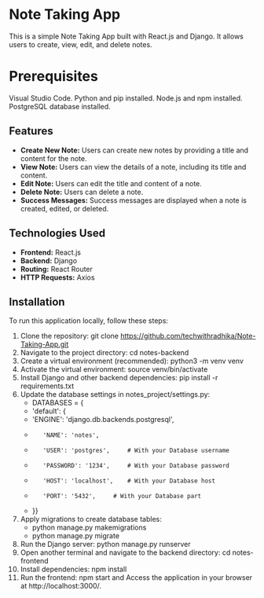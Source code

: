 # Note Taking App

This is a simple Note Taking App built with React.js and Django. It allows users to create, view, edit, and delete notes.

# Prerequisites

Visual Studio Code.
Python and pip installed.
Node.js and npm installed.
PostgreSQL database installed.

## Features

- **Create New Note:** Users can create new notes by providing a title and content for the note.
- **View Note:** Users can view the details of a note, including its title and content.
- **Edit Note:** Users can edit the title and content of a note.
- **Delete Note:** Users can delete a note.
- **Success Messages:** Success messages are displayed when a note is created, edited, or deleted.

## Technologies Used

- **Frontend:** React.js
- **Backend:** Django
- **Routing:** React Router
- **HTTP Requests:** Axios

## Installation

To run this application locally, follow these steps:

1. Clone the repository: git clone https://github.com/techwithradhika/Note-Taking-App.git
2. Navigate to the project directory: cd notes-backend
3. Create a virtual environment (recommended): python3 -m venv venv
4. Activate the virtual environment: source venv/bin/activate
5. Install Django and other backend dependencies: pip install -r requirements.txt
6. Update the database settings in notes_project/settings.py:
   - DATABASES = {
   -    'default': {
    -    'ENGINE': 'django.db.backends.postgresql',
    -        'NAME': 'notes',  
    -        'USER': 'postgres',     # With your Database username
    -        'PASSWORD': '1234',     # With your Database password
    -        'HOST': 'localhost',    # With your Database host
    -        'PORT': '5432',     # With your Database part
    -    }}
7. Apply migrations to create database tables:
   - python manage.py makemigrations
   - python manage.py migrate
8. Run the Django server: python manage.py runserver
9. Open another terminal and navigate to the backend directory: cd notes-frontend
10. Install dependencies: npm install
11. Run the frontend: npm start and Access the application in your browser at http://localhost:3000/.

